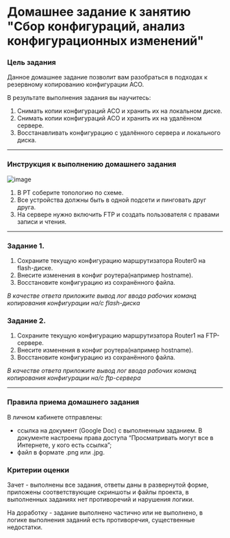 # Домашнее задание к занятию "Сбор конфигураций, анализ конфигурационных изменений"


### Цель задания

Данное домашнее задание позволит вам разобраться в подходах к резервному копированию конфигурации АСО.

В результате выполнения задания вы научитесь:  
1. Снимать копии конфигураций АСО и хранить их на локальном диске.
2. Снимать копии конфигураций АСО и хранить их на удалённом сервере.
3. Восстанавливать конфигурацию с удалённого сервера и локального диска.

------

### Инструкция к выполнению домашнего задания

![image](https://user-images.githubusercontent.com/5977962/186530087-b5c474da-3c72-4f67-a063-cac81422218d.png)


1. В PT соберите топологию по схеме.
2. Все устройства должны быть в одной подсети и пинговать друг друга.
3. На сервере нужно включить FTP и создать пользователя с правами записи и чтения. 

---

### Задание 1. 
1. Сохраните текущую конфигурацию маршрутизатора Router0 на flash-диске.
2. Внесите изменения в конфиг роутера(например hostname).
3. Восстановите конфигурацию из сохранённого файла.

*В качестве ответа приложите вывод лог ввода рабочих команд копирования конфигурации на/с flash-диска*

### Задание 2. 
1. Сохраните текущую конфигурацию маршрутизатора Router1 на FTP-сервере.
2. Внесите изменения в конфиг роутера(например hostname).
3. Восстановите конфигурацию из сохранённого файла.

*В качестве ответа приложите вывод лог ввода рабочих команд копирования конфигурации на/с ftp-сервера*

------

### Правила приема домашнего задания

В личном кабинете отправлены:

- ссылка на документ (Google Doc) с выполненным заданием. В документе настроены права доступа “Просматривать могут все в Интернете, у кого есть ссылка”;
- файл в формате .png или .jpg.


### Критерии оценки

Зачет - выполнены все задания, ответы даны в развернутой форме, приложены соответствующие скриншоты и файлы проекта, в выполненных заданиях нет противоречий и нарушения логики.

На доработку - задание выполнено частично или не выполнено, в логике выполнения заданий есть противоречия, существенные недостатки.
